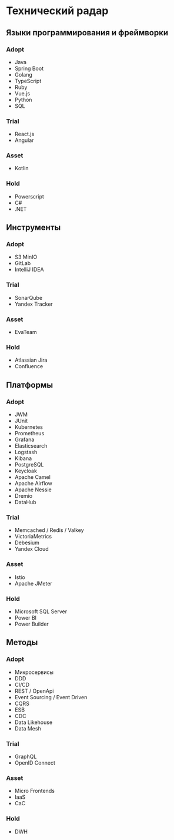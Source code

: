 # **Технический радар**

## **Языки программирования и фреймворки**

### **Adopt**
* Java
* Spring Boot
* Golang
* TypeScript
* Ruby
* Vue.js
* Python
* SQL
### **Trial**
* React.js
* Angular
### **Asset**
* Kotlin
### **Hold**
* Powerscript
* C#
* .NET

## **Инструменты**
### **Adopt**
* S3 MinIO
* GitLab
* IntelliJ IDEA
### **Trial**
* SonarQube
* Yandex Tracker
### **Asset**
* EvaTeam
### **Hold**
* Atlassian Jira
* Confluence

## **Платформы**
### **Adopt**
* JWM
* JUnit
* Kubernetes
* Prometheus
* Grafana
* Elasticsearch
* Logstash
* Kibana
* PostgreSQL
* Keycloak
* Apache Camel
* Apache Airflow
* Apache Nessie
* Dremio
* DataHub
### **Trial**
* Memcached / Redis / Valkey
* VictoriaMetrics
* Debesium
* Yandex Cloud
### **Asset**
* Istio
* Apache JMeter
### **Hold**
* Microsoft SQL Server
* Power BI
* Power Builder

## **Методы**
### **Adopt**
* Микросервисы
* DDD
* CI/CD
* REST / OpenApi
* Event Sourcing / Event Driven
* CQRS
* ESB
* CDC
* Data Likehouse
* Data Mesh
### **Trial**
* GraphQL
* OpenID Connect
### **Asset**
* Micro Frontends
* IaaS
* CaC
### **Hold**
* DWH
